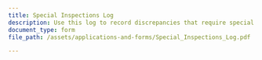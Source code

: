 ```yaml
---
title: Special Inspections Log
description: Use this log to record discrepancies that require special inspections.
document_type: form
file_path: /assets/applications-and-forms/Special_Inspections_Log.pdf

---
```

